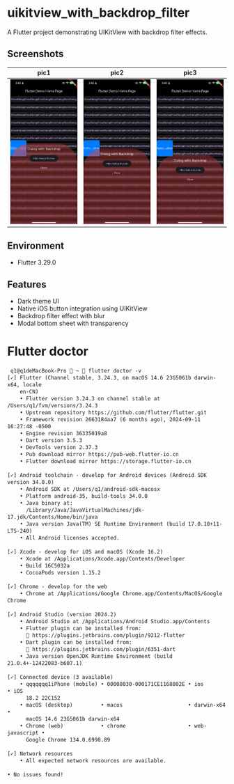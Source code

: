 # uikitview_with_backdrop_filter

A Flutter project demonstrating UIKitView with backdrop filter effects.

## Screenshots

| pic1 | pic2 | pic3 |
|:---:|:---:|:---:|
| <img src="git/IMG_4758.PNG" width="250"> | <img src="git/IMG_4759.PNG" width="250"> | <img src="git/IMG_4761.PNG" width="250"> |

## Environment

- Flutter 3.29.0

## Features

- Dark theme UI
- Native iOS button integration using UIKitView
- Backdrop filter effect with blur
- Modal bottom sheet with transparency

# Flutter doctor
```
 q1@q1deMacBook-Pro  ~  flutter doctor -v
[✓] Flutter (Channel stable, 3.24.3, on macOS 14.6 23G5061b darwin-x64, locale
    en-CN)
    • Flutter version 3.24.3 on channel stable at /Users/q1/fvm/versions/3.24.3
    • Upstream repository https://github.com/flutter/flutter.git
    • Framework revision 2663184aa7 (6 months ago), 2024-09-11 16:27:48 -0500
    • Engine revision 36335019a8
    • Dart version 3.5.3
    • DevTools version 2.37.3
    • Pub download mirror https://pub-web.flutter-io.cn
    • Flutter download mirror https://storage.flutter-io.cn

[✓] Android toolchain - develop for Android devices (Android SDK version 34.0.0)
    • Android SDK at /Users/q1/android-sdk-macosx
    • Platform android-35, build-tools 34.0.0
    • Java binary at:
      /Library/Java/JavaVirtualMachines/jdk-17.jdk/Contents/Home/bin/java
    • Java version Java(TM) SE Runtime Environment (build 17.0.10+11-LTS-240)
    • All Android licenses accepted.

[✓] Xcode - develop for iOS and macOS (Xcode 16.2)
    • Xcode at /Applications/Xcode.app/Contents/Developer
    • Build 16C5032a
    • CocoaPods version 1.15.2

[✓] Chrome - develop for the web
    • Chrome at /Applications/Google Chrome.app/Contents/MacOS/Google Chrome

[✓] Android Studio (version 2024.2)
    • Android Studio at /Applications/Android Studio.app/Contents
    • Flutter plugin can be installed from:
      🔨 https://plugins.jetbrains.com/plugin/9212-flutter
    • Dart plugin can be installed from:
      🔨 https://plugins.jetbrains.com/plugin/6351-dart
    • Java version OpenJDK Runtime Environment (build 21.0.4+-12422083-b607.1)

[✓] Connected device (3 available)
    • qqqqqqq1iPhone (mobile) • 00008030-000171CE1168802E • ios            • iOS
      18.2 22C152
    • macOS (desktop)         • macos                     • darwin-x64     •
      macOS 14.6 23G5061b darwin-x64
    • Chrome (web)            • chrome                    • web-javascript •
      Google Chrome 134.0.6998.89

[✓] Network resources
    • All expected network resources are available.

• No issues found!
```